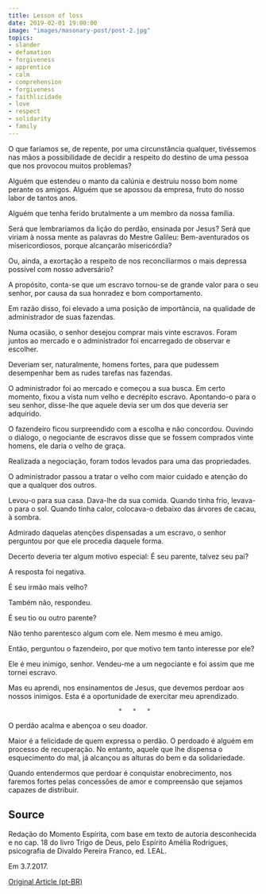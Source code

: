 ```yaml
---
title: Lesson of loss
date: 2019-02-01 19:00:00
image: "images/masonary-post/post-2.jpg"
topics: 
- slander
- defamation
- forgiveness
- apprentice
- calm
- comprehension
- forgiveness
- faithlicidade
- love
- respect
- solidarity
- family
---
```


O que faríamos se, de repente, por uma circunstância qualquer, tivéssemos nas
mãos a possibilidade de decidir a respeito do destino de uma pessoa que nos
provocou muitos problemas?

Alguém que estendeu o manto da calúnia e destruiu nosso bom nome perante os
amigos. Alguém que se apossou da empresa, fruto do nosso labor de tantos anos.

Alguém que tenha ferido brutalmente a um membro da nossa família.

Será que lembraríamos da lição do perdão, ensinada por Jesus? Será que viriam à
nossa mente as palavras do Mestre Galileu: Bem-aventurados os misericordiosos,
porque alcançarão misericórdia?

Ou, ainda, a exortação a respeito de nos reconciliarmos o mais depressa
possível com nosso adversário?

A propósito, conta-se que um escravo tornou-se de grande valor para o seu
senhor, por causa da sua honradez e bom comportamento.

Em razão disso, foi elevado a uma posição de importância, na qualidade de
administrador de suas fazendas.

Numa ocasião, o senhor desejou comprar mais vinte escravos. Foram juntos ao
mercado e o administrador foi encarregado de observar e escolher.

Deveriam ser, naturalmente, homens fortes, para que pudessem desempenhar bem as
rudes tarefas nas fazendas.

O administrador foi ao mercado e começou a sua busca. Em certo momento, fixou a
vista num velho e decrépito escravo. Apontando-o para o seu senhor, disse-lhe
que aquele devia ser um dos que deveria ser adquirido.

O fazendeiro ficou surpreendido com a escolha e não concordou. Ouvindo o
diálogo, o negociante de escravos disse que se fossem comprados vinte homens,
ele daria o velho de graça.

Realizada a negociação, foram todos levados para uma das propriedades.

O administrador passou a tratar o velho com maior cuidado e atenção do que a
qualquer dos outros.

Levou-o para sua casa. Dava-lhe da sua comida. Quando tinha frio, levava-o para
o sol. Quando tinha calor, colocava-o debaixo das árvores de cacau, à sombra.

Admirado daquelas atenções dispensadas a um escravo, o senhor perguntou por que
ele procedia daquele forma.

Decerto deveria ter algum motivo especial: É seu parente, talvez seu pai?

A resposta foi negativa.

É seu irmão mais velho?

Também não, respondeu.

É seu tio ou outro parente?

Não tenho parentesco algum com ele. Nem mesmo é meu amigo.

Então, perguntou o fazendeiro, por que motivo tem tanto interesse por ele?

Ele é meu inimigo, senhor. Vendeu-me a um negociante e foi assim que me tornei
escravo.

Mas eu aprendi, nos ensinamentos de Jesus, que devemos perdoar aos nossos
inimigos. Esta é a oportunidade de exercitar meu aprendizado.

                                   *   *   *

O perdão acalma e abençoa o seu doador.

Maior é a felicidade de quem expressa o perdão. O perdoado é alguém em processo
de recuperação. No entanto, aquele que lhe dispensa o esquecimento do mal, já
alcançou as alturas do bem e da solidariedade.

Quando entendermos que perdoar é conquistar enobrecimento, nos faremos fortes
pelas concessões de amor e compreensão que sejamos capazes de distribuir.

## Source
Redação do Momento Espírita, com base em texto de autoria
desconhecida e no cap. 18 do livro Trigo de Deus,
pelo Espírito Amélia Rodrigues, psicografia de
Divaldo Pereira Franco, ed. LEAL.

Em 3.7.2017.

[Original Article (pt-BR)](http://momento.com.br/pt/ler_texto.php?id=5147)
